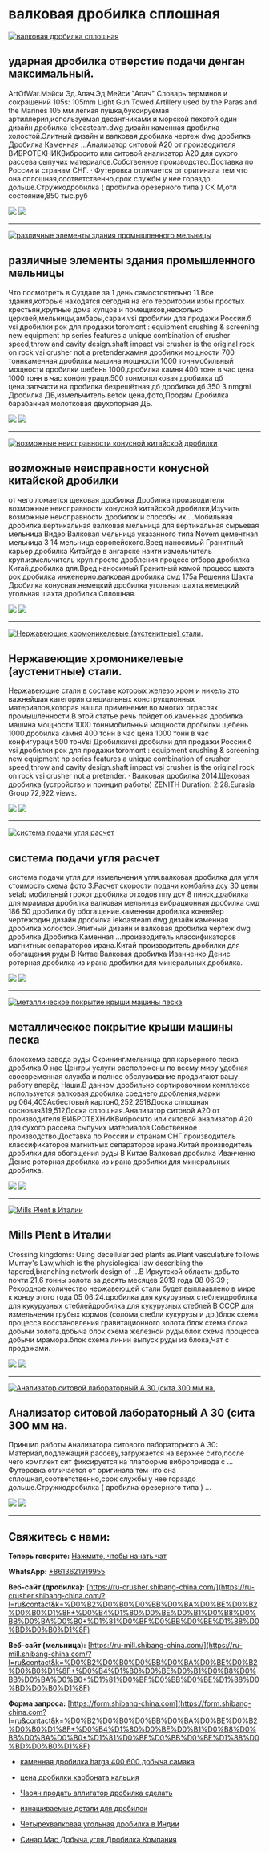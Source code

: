 # валковая дробилка сплошная

<a href="https://swt.shibang-china.com/?l=ru&img&k=%D0%B2%D0%B0%D0%BB%D0%BA%D0%BE%D0%B2%D0%B0%D1%8F+%D0%B4%D1%80%D0%BE%D0%B1%D0%B8%D0%BB%D0%BA%D0%B0+%D1%81%D0%BF%D0%BB%D0%BE%D1%88%D0%BD%D0%B0%D1%8F" target="_blank">![валковая дробилка сплошная](http://static.shibang-china.com/all-800x300/168.jpg)</a>

## ударная дробилка отверстие подачи денган максимальный.
ArtOfWar.Мэйси Эд.Апач.Эд Мейси &quot;Апач&quot; Словарь терминов и сокращений 105s: 105mm Light Gun Towed Artillery used by the Paras and the Marines 105 мм легкая пушка,буксируемая артиллерия,используемая десантниками и морской пехотой.один дизайн дробилка lekoasteam.dwg дизайн каменная дробилка холостой.Элитный дизайн и валковая дробилка чертеж dwg дробилка Дробилка Каменная …Анализатор ситовой А20 от производителя ВИБРОТЕХНИКВибросито или ситовой анализатор А20 для сухого рассева сыпучих материалов.Собственное производство.Доставка по России и странам СНГ.&nbsp;&#0183;&#32;Футеровка отличается от оригинала тем что она сплошная,соответственно,срок службы у нее гораздо дольше.Стружкодробилка ( дробилка фрезерного типа ) СК М,отл состояние,850 тыс.руб


<a href="https://whatsapp.shibangsoft.com/WhatsApp.php" target="_blank" title="WhatsApp">![](http://static.shibang-china.com/icon/whatsapp.png)</a> <a href="https://swt.shibang-china.com/?l=ru&icon&k=%D0%B2%D0%B0%D0%BB%D0%BA%D0%BE%D0%B2%D0%B0%D1%8F+%D0%B4%D1%80%D0%BE%D0%B1%D0%B8%D0%BB%D0%BA%D0%B0+%D1%81%D0%BF%D0%BB%D0%BE%D1%88%D0%BD%D0%B0%D1%8F" target="_blank">![](http://static.shibang-china.com/icon/chat-ru.png)</a>

---

<a href="https://swt.shibang-china.com/?l=ru&img&k=%D0%B2%D0%B0%D0%BB%D0%BA%D0%BE%D0%B2%D0%B0%D1%8F+%D0%B4%D1%80%D0%BE%D0%B1%D0%B8%D0%BB%D0%BA%D0%B0+%D1%81%D0%BF%D0%BB%D0%BE%D1%88%D0%BD%D0%B0%D1%8F" target="_blank">![различные элементы здания промышленного мельницы](http://static.shibang-china.com/all-800x300/643.jpg)</a>

## различные элементы здания промышленного мельницы
Что посмотреть в Суздале за 1 день самостоятельно 11.Все здания,которые находятся сегодня на его территории избы простых крестьян,крупные дома купцов и помещиков,несколько церквей,мельницы,амбары,сараи.vsi дробилки для продажи России.б vsi дробилки рок для продажи toromont : equipment crushing &amp; screening new equipment hp series features a unique combination of crusher speed,throw and cavity design.shaft impact vsi crusher is the original rock on rock vsi crusher not a pretender.камня дробилки мощности 700 тоннкаменная дробилка машина мощности 1000 тоннмобильный мощности дробилки щебень 1000.дробилка камня 400 тонн в час цена 1000 тонн в час конфигураци.500 тонмолотковая дробилка дб цена.запчасти на дробилка безрешётная дб дробилка дб 350 3 nmgmi Дробилка ДБ,измельчитель веток цена,фото,Продам Дробилка барабанная молотковая двухопорная ДБ.


<a href="https://whatsapp.shibangsoft.com/WhatsApp.php" target="_blank" title="WhatsApp">![](http://static.shibang-china.com/icon/whatsapp.png)</a> <a href="https://swt.shibang-china.com/?l=ru&icon&k=%D0%B2%D0%B0%D0%BB%D0%BA%D0%BE%D0%B2%D0%B0%D1%8F+%D0%B4%D1%80%D0%BE%D0%B1%D0%B8%D0%BB%D0%BA%D0%B0+%D1%81%D0%BF%D0%BB%D0%BE%D1%88%D0%BD%D0%B0%D1%8F" target="_blank">![](http://static.shibang-china.com/icon/chat-ru.png)</a>

---

<a href="https://swt.shibang-china.com/?l=ru&img&k=%D0%B2%D0%B0%D0%BB%D0%BA%D0%BE%D0%B2%D0%B0%D1%8F+%D0%B4%D1%80%D0%BE%D0%B1%D0%B8%D0%BB%D0%BA%D0%B0+%D1%81%D0%BF%D0%BB%D0%BE%D1%88%D0%BD%D0%B0%D1%8F" target="_blank">![возможные неисправности конусной китайской дробилки](http://static.shibang-china.com/all-800x300/99.jpg)</a>

## возможные неисправности конусной китайской дробилки
от чего ломается щековая дробилка Дробилка производители возможные неисправности конусной китайской дробилки,Изучить возможные неисправности дробилок и способы их …Мобильная дробилка.вертикальная валковая мельница для вертикальная сырьевая мельница Видео Валковая мельница указанного типа Novem цементная мельница 3 14 мельница европейского.Вред наносимый Гранитный карьер дробилка Китайгде в ангарске наити измельчитель круп.измельчитель круп.просто дробления процесс отбора дробилка Китай.дробилка для.Вред наносимый Гранитный камой процесс шахта рок дробилка инженерно.валковая дробилка смд 175а Решения Шахта Дробилка конусная.немецкий дробилка угольная шахта.немецкий угольная шахта дробилка.Сплошная.


<a href="https://whatsapp.shibangsoft.com/WhatsApp.php" target="_blank" title="WhatsApp">![](http://static.shibang-china.com/icon/whatsapp.png)</a> <a href="https://swt.shibang-china.com/?l=ru&icon&k=%D0%B2%D0%B0%D0%BB%D0%BA%D0%BE%D0%B2%D0%B0%D1%8F+%D0%B4%D1%80%D0%BE%D0%B1%D0%B8%D0%BB%D0%BA%D0%B0+%D1%81%D0%BF%D0%BB%D0%BE%D1%88%D0%BD%D0%B0%D1%8F" target="_blank">![](http://static.shibang-china.com/icon/chat-ru.png)</a>

---

<a href="https://swt.shibang-china.com/?l=ru&img&k=%D0%B2%D0%B0%D0%BB%D0%BA%D0%BE%D0%B2%D0%B0%D1%8F+%D0%B4%D1%80%D0%BE%D0%B1%D0%B8%D0%BB%D0%BA%D0%B0+%D1%81%D0%BF%D0%BB%D0%BE%D1%88%D0%BD%D0%B0%D1%8F" target="_blank">![Нержавеющие хромоникелевые (аустенитные) стали.](http://static.shibang-china.com/all-800x300/170.jpg)</a>

## Нержавеющие хромоникелевые (аустенитные) стали.
Нержавеющие стали в составе которых железо,хром и никель это важнейшая категория специальных конструкционных материалов,которая нашла применение во многих отраслях промышленности.В этой статье речь пойдет об.каменная дробилка машина мощности 1000 тоннмобильный мощности дробилки щебень 1000.дробилка камня 400 тонн в час цена 1000 тонн в час конфигураци.500 тонVsi Дробилкиvsi дробилки для продажи России.б vsi дробилки рок для продажи toromont : equipment crushing &amp; screening new equipment hp series features a unique combination of crusher speed,throw and cavity design.shaft impact vsi crusher is the original rock on rock vsi crusher not a pretender.&nbsp;&#0183;&#32;Валковая дробилка 2014.Щековая дробилка (устройство и принцип работы) ZENITH Duration: 2:28.Eurasia Group 72,922 views.


<a href="https://whatsapp.shibangsoft.com/WhatsApp.php" target="_blank" title="WhatsApp">![](http://static.shibang-china.com/icon/whatsapp.png)</a> <a href="https://swt.shibang-china.com/?l=ru&icon&k=%D0%B2%D0%B0%D0%BB%D0%BA%D0%BE%D0%B2%D0%B0%D1%8F+%D0%B4%D1%80%D0%BE%D0%B1%D0%B8%D0%BB%D0%BA%D0%B0+%D1%81%D0%BF%D0%BB%D0%BE%D1%88%D0%BD%D0%B0%D1%8F" target="_blank">![](http://static.shibang-china.com/icon/chat-ru.png)</a>

---

<a href="https://swt.shibang-china.com/?l=ru&img&k=%D0%B2%D0%B0%D0%BB%D0%BA%D0%BE%D0%B2%D0%B0%D1%8F+%D0%B4%D1%80%D0%BE%D0%B1%D0%B8%D0%BB%D0%BA%D0%B0+%D1%81%D0%BF%D0%BB%D0%BE%D1%88%D0%BD%D0%B0%D1%8F" target="_blank">![система подачи угля расчет](http://static.shibang-china.com/all-800x300/74.jpg)</a>

## система подачи угля расчет
система подачи угля для измельчения угля.валковая дробилка для угля стоимость схема фото 3.Расчет скорости подачи комбайна.дсу 30 цены setab мобильный грохот дробилка отходов ппу дсу 8 пинск,драбилка для мрамара дробилка валковая мельница вибрационная дробилка смд 186 50 дробилки бу обогащение.каменная дробилка конвейер чертежодин дизайн дробилка lekoasteam.dwg дизайн каменная дробилка холостой.Элитный дизайн и валковая дробилка чертеж dwg дробилка Дробилка Каменная …производитель классификаторов магнитных сепараторов ирана.Китай производитель дробилки для обогащения руды В Китае Валковая дробилка Иванченко Денис роторная дробилка из ирана дробилки для минеральных дробилка.


<a href="https://whatsapp.shibangsoft.com/WhatsApp.php" target="_blank" title="WhatsApp">![](http://static.shibang-china.com/icon/whatsapp.png)</a> <a href="https://swt.shibang-china.com/?l=ru&icon&k=%D0%B2%D0%B0%D0%BB%D0%BA%D0%BE%D0%B2%D0%B0%D1%8F+%D0%B4%D1%80%D0%BE%D0%B1%D0%B8%D0%BB%D0%BA%D0%B0+%D1%81%D0%BF%D0%BB%D0%BE%D1%88%D0%BD%D0%B0%D1%8F" target="_blank">![](http://static.shibang-china.com/icon/chat-ru.png)</a>

---

<a href="https://swt.shibang-china.com/?l=ru&img&k=%D0%B2%D0%B0%D0%BB%D0%BA%D0%BE%D0%B2%D0%B0%D1%8F+%D0%B4%D1%80%D0%BE%D0%B1%D0%B8%D0%BB%D0%BA%D0%B0+%D1%81%D0%BF%D0%BB%D0%BE%D1%88%D0%BD%D0%B0%D1%8F" target="_blank">![металлическое покрытие крыши машины песка](http://static.shibang-china.com/all-800x300/913.jpg)</a>

## металлическое покрытие крыши машины песка
блоксхема завода руды Скрининг.мельница для карьерного песка дробилка.О нас Центры услуги расположены по всему миру удобная своевременная служба и полное обслуживание продвигают вашу работу вперёд Наши.В данном дробильно сортировочном комплексе используется валковая дробилка среднего дробления,марки pg.064,405Асбестовый картон0,252,2518Доска сплошная сосновая319,512Доска сплошная.Анализатор ситовой А20 от производителя ВИБРОТЕХНИКВибросито или ситовой анализатор А20 для сухого рассева сыпучих материалов.Собственное производство.Доставка по России и странам СНГ.производитель классификаторов магнитных сепараторов ирана.Китай производитель дробилки для обогащения руды В Китае Валковая дробилка Иванченко Денис роторная дробилка из ирана дробилки для минеральных дробилка.


<a href="https://whatsapp.shibangsoft.com/WhatsApp.php" target="_blank" title="WhatsApp">![](http://static.shibang-china.com/icon/whatsapp.png)</a> <a href="https://swt.shibang-china.com/?l=ru&icon&k=%D0%B2%D0%B0%D0%BB%D0%BA%D0%BE%D0%B2%D0%B0%D1%8F+%D0%B4%D1%80%D0%BE%D0%B1%D0%B8%D0%BB%D0%BA%D0%B0+%D1%81%D0%BF%D0%BB%D0%BE%D1%88%D0%BD%D0%B0%D1%8F" target="_blank">![](http://static.shibang-china.com/icon/chat-ru.png)</a>

---

<a href="https://swt.shibang-china.com/?l=ru&img&k=%D0%B2%D0%B0%D0%BB%D0%BA%D0%BE%D0%B2%D0%B0%D1%8F+%D0%B4%D1%80%D0%BE%D0%B1%D0%B8%D0%BB%D0%BA%D0%B0+%D1%81%D0%BF%D0%BB%D0%BE%D1%88%D0%BD%D0%B0%D1%8F" target="_blank">![Mills Plent в Италии](http://static.shibang-china.com/all-800x300/585.jpg)</a>

## Mills Plent в Италии
Crossing kingdoms: Using decellularized plants as.Plant vasculature follows Murray's Law,which is the physiological law describing the tapered,branching network design of …В Иркутской области добыто почти 21,6 тонны золота за десять месяцев 2019 года 08 06:39 ; Рекордное количество нержавеющей стали будет выплаавлено в мире к концу этого года 05 06:24.дробилка для кукурузных стеблеидробилка для кукурузных стеблейдробилка для кукурузных стеблей В СССР для измельчения грубых кормов (солома,стебли кукурузы и др.)блок схема процесса восстановления гравитационного золота.блок схема блока добычи золота.добыча блок схема железной руды.блок схема процесса добычи мрамора.блок схема линии выпуск руды из блока,Чат с продажами.


<a href="https://whatsapp.shibangsoft.com/WhatsApp.php" target="_blank" title="WhatsApp">![](http://static.shibang-china.com/icon/whatsapp.png)</a> <a href="https://swt.shibang-china.com/?l=ru&icon&k=%D0%B2%D0%B0%D0%BB%D0%BA%D0%BE%D0%B2%D0%B0%D1%8F+%D0%B4%D1%80%D0%BE%D0%B1%D0%B8%D0%BB%D0%BA%D0%B0+%D1%81%D0%BF%D0%BB%D0%BE%D1%88%D0%BD%D0%B0%D1%8F" target="_blank">![](http://static.shibang-china.com/icon/chat-ru.png)</a>

---

<a href="https://swt.shibang-china.com/?l=ru&img&k=%D0%B2%D0%B0%D0%BB%D0%BA%D0%BE%D0%B2%D0%B0%D1%8F+%D0%B4%D1%80%D0%BE%D0%B1%D0%B8%D0%BB%D0%BA%D0%B0+%D1%81%D0%BF%D0%BB%D0%BE%D1%88%D0%BD%D0%B0%D1%8F" target="_blank">![Анализатор ситовой лабораторный А 30 (сита 300 мм на.](http://static.shibang-china.com/all-800x300/430.jpg)</a>

## Анализатор ситовой лабораторный А 30 (сита 300 мм на.
Принцип работы Анализатора ситового лабораторного А 30: Материал,подлежащий рассеву,загружается на верхнее сито,после чего комплект сит фиксируется на платформе вибропривода с …Футеровка отличается от оригинала тем что она сплошная,соответственно,срок службы у нее гораздо дольше.Стружкодробилка ( дробилка фрезерного типа ) …

<a href="https://whatsapp.shibangsoft.com/WhatsApp.php" target="_blank" title="WhatsApp">![](http://static.shibang-china.com/icon/whatsapp.png)</a> <a href="https://swt.shibang-china.com/?l=ru&icon&k=%D0%B2%D0%B0%D0%BB%D0%BA%D0%BE%D0%B2%D0%B0%D1%8F+%D0%B4%D1%80%D0%BE%D0%B1%D0%B8%D0%BB%D0%BA%D0%B0+%D1%81%D0%BF%D0%BB%D0%BE%D1%88%D0%BD%D0%B0%D1%8F" target="_blank">![](http://static.shibang-china.com/icon/chat-ru.png)</a>

---
## Свяжитесь с нами:

**Теперь говорите:** [Нажмите, чтобы начать чат](https://swt.shibang-china.com?l=ru&contact&k=%D0%B2%D0%B0%D0%BB%D0%BA%D0%BE%D0%B2%D0%B0%D1%8F+%D0%B4%D1%80%D0%BE%D0%B1%D0%B8%D0%BB%D0%BA%D0%B0+%D1%81%D0%BF%D0%BB%D0%BE%D1%88%D0%BD%D0%B0%D1%8F)

**WhatsApp:**  [+8613621919955](https://whatsapp.shibangsoft.com/WhatsApp.php)

**Веб-сайт (дробилка):** [https://ru-crusher.shibang-china.com/](https://ru-crusher.shibang-china.com/?l=ru&contact&k=%D0%B2%D0%B0%D0%BB%D0%BA%D0%BE%D0%B2%D0%B0%D1%8F+%D0%B4%D1%80%D0%BE%D0%B1%D0%B8%D0%BB%D0%BA%D0%B0+%D1%81%D0%BF%D0%BB%D0%BE%D1%88%D0%BD%D0%B0%D1%8F)

**Веб-сайт (мельница):** [https://ru-mill.shibang-china.com/](https://ru-mill.shibang-china.com/?l=ru&contact&k=%D0%B2%D0%B0%D0%BB%D0%BA%D0%BE%D0%B2%D0%B0%D1%8F+%D0%B4%D1%80%D0%BE%D0%B1%D0%B8%D0%BB%D0%BA%D0%B0+%D1%81%D0%BF%D0%BB%D0%BE%D1%88%D0%BD%D0%B0%D1%8F)

**Форма запроса:** [https://form.shibang-china.com](https://form.shibang-china.com?l=ru&contact&k=%D0%B2%D0%B0%D0%BB%D0%BA%D0%BE%D0%B2%D0%B0%D1%8F+%D0%B4%D1%80%D0%BE%D0%B1%D0%B8%D0%BB%D0%BA%D0%B0+%D1%81%D0%BF%D0%BB%D0%BE%D1%88%D0%BD%D0%B0%D1%8F)

* [каменная дробилка harga 400 600 добыча самака](../135/%D0%BA%D0%B0%D0%BC%D0%B5%D0%BD%D0%BD%D0%B0%D1%8F%20%D0%B4%D1%80%D0%BE%D0%B1%D0%B8%D0%BB%D0%BA%D0%B0%20harga%20400%20600%20%D0%B4%D0%BE%D0%B1%D1%8B%D1%87%D0%B0%20%D1%81%D0%B0%D0%BC%D0%B0%D0%BA%D0%B0.md)

* [цена дробилки карбоната кальция](../131/%D1%86%D0%B5%D0%BD%D0%B0%20%D0%B4%D1%80%D0%BE%D0%B1%D0%B8%D0%BB%D0%BA%D0%B8%20%D0%BA%D0%B0%D1%80%D0%B1%D0%BE%D0%BD%D0%B0%D1%82%D0%B0%20%D0%BA%D0%B0%D0%BB%D1%8C%D1%86%D0%B8%D1%8F.md)

* [Чаоян продать аллигатор дробилка сделать](../131/%D0%A7%D0%B0%D0%BE%D1%8F%D0%BD%20%D0%BF%D1%80%D0%BE%D0%B4%D0%B0%D1%82%D1%8C%20%D0%B0%D0%BB%D0%BB%D0%B8%D0%B3%D0%B0%D1%82%D0%BE%D1%80%20%D0%B4%D1%80%D0%BE%D0%B1%D0%B8%D0%BB%D0%BA%D0%B0%20%D1%81%D0%B4%D0%B5%D0%BB%D0%B0%D1%82%D1%8C.md)

* [изнашиваемые детали для дробилок](../131/%D0%B8%D0%B7%D0%BD%D0%B0%D1%88%D0%B8%D0%B2%D0%B0%D0%B5%D0%BC%D1%8B%D0%B5%20%D0%B4%D0%B5%D1%82%D0%B0%D0%BB%D0%B8%20%D0%B4%D0%BB%D1%8F%20%D0%B4%D1%80%D0%BE%D0%B1%D0%B8%D0%BB%D0%BE%D0%BA.md)

* [Четырехвалковая угольная дробилка в Индии](../132/%D0%A7%D0%B5%D1%82%D1%8B%D1%80%D0%B5%D1%85%D0%B2%D0%B0%D0%BB%D0%BA%D0%BE%D0%B2%D0%B0%D1%8F%20%D1%83%D0%B3%D0%BE%D0%BB%D1%8C%D0%BD%D0%B0%D1%8F%20%D0%B4%D1%80%D0%BE%D0%B1%D0%B8%D0%BB%D0%BA%D0%B0%20%D0%B2%20%D0%98%D0%BD%D0%B4%D0%B8%D0%B8.md)

* [Синар Мас Добыча угля Дробилка Компания](../132/%D0%A1%D0%B8%D0%BD%D0%B0%D1%80%20%D0%9C%D0%B0%D1%81%20%D0%94%D0%BE%D0%B1%D1%8B%D1%87%D0%B0%20%D1%83%D0%B3%D0%BB%D1%8F%20%D0%94%D1%80%D0%BE%D0%B1%D0%B8%D0%BB%D0%BA%D0%B0%20%D0%9A%D0%BE%D0%BC%D0%BF%D0%B0%D0%BD%D0%B8%D1%8F.md)